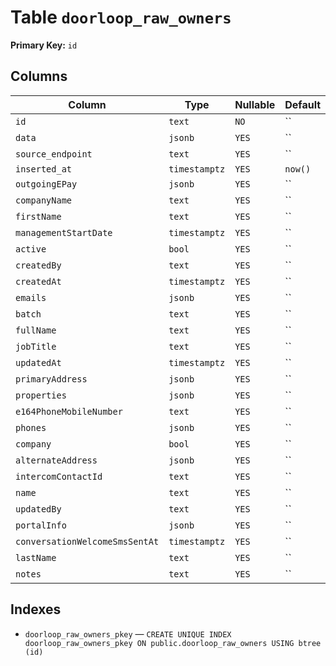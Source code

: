 # Table `doorloop_raw_owners`

**Primary Key:** `id`

## Columns

| Column | Type | Nullable | Default |
|---|---|---|---|
| `id` | `text` | `NO` | `` |
| `data` | `jsonb` | `YES` | `` |
| `source_endpoint` | `text` | `YES` | `` |
| `inserted_at` | `timestamptz` | `YES` | `now()` |
| `outgoingEPay` | `jsonb` | `YES` | `` |
| `companyName` | `text` | `YES` | `` |
| `firstName` | `text` | `YES` | `` |
| `managementStartDate` | `timestamptz` | `YES` | `` |
| `active` | `bool` | `YES` | `` |
| `createdBy` | `text` | `YES` | `` |
| `createdAt` | `timestamptz` | `YES` | `` |
| `emails` | `jsonb` | `YES` | `` |
| `batch` | `text` | `YES` | `` |
| `fullName` | `text` | `YES` | `` |
| `jobTitle` | `text` | `YES` | `` |
| `updatedAt` | `timestamptz` | `YES` | `` |
| `primaryAddress` | `jsonb` | `YES` | `` |
| `properties` | `jsonb` | `YES` | `` |
| `e164PhoneMobileNumber` | `text` | `YES` | `` |
| `phones` | `jsonb` | `YES` | `` |
| `company` | `bool` | `YES` | `` |
| `alternateAddress` | `jsonb` | `YES` | `` |
| `intercomContactId` | `text` | `YES` | `` |
| `name` | `text` | `YES` | `` |
| `updatedBy` | `text` | `YES` | `` |
| `portalInfo` | `jsonb` | `YES` | `` |
| `conversationWelcomeSmsSentAt` | `timestamptz` | `YES` | `` |
| `lastName` | `text` | `YES` | `` |
| `notes` | `text` | `YES` | `` |

## Indexes

- `doorloop_raw_owners_pkey` — `CREATE UNIQUE INDEX doorloop_raw_owners_pkey ON public.doorloop_raw_owners USING btree (id)`